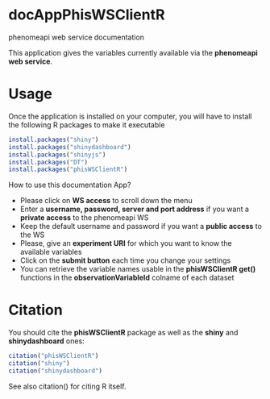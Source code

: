 # docAppPhisWSClientR

phenomeapi web service documentation

This application gives the variables currently available via the **phenomeapi web service**.
                    
# Usage

Once the application is installed on your computer, you will have to install the following R packages to make it executable

```R
install.packages("shiny")
install.packages("shinydashboard")
install.packages("shinyjs")
install.packages("DT")
install.packages("phisWSClientR")
```

How to use this documentation App?

* Please click on __WS access__ to scroll down the menu
* Enter a __username, password, server and port address__ if you want a __private access__ to the phenomeapi WS
* Keep the default username and password if you want a __public access__ to the WS
* Please, give an __experiment URI__ for which you want to know the available variables
* Click on the __submit button__ each time you change your settings
* You can retrieve the variable names usable in the __phisWSClientR get()__ functions in the __observationVariableId__ colname of each dataset

# Citation

You should cite the **phisWSClientR** package as well as the **shiny** and **shinydashboard** ones:

```R
citation("phisWSClientR")
citation("shiny")
citation("shinydashboard")
```

See also citation() for citing R itself.

